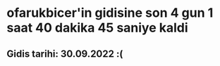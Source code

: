 # ofarukbicer'in gidisine son 4 gun 1 saat 40 dakika 45 saniye kaldi

## Gidis tarihi: 30.09.2022 :(